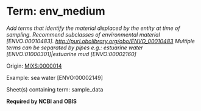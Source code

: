 # Term: env_medium

*Add terms that identify the material displaced by the entity at time of sampling. Recommend subclasses of environmental material [ENVO:00010483]. 
http://purl.obolibrary.org/obo/ENVO_00010483
Multiple terms can be separated by pipes e.g.: estuarine water [ENVO:01000301]|estuarine mud [ENVO:00002160]*

Origin: [MIXS:0000014](https://w3id.org/mixs/0000014)

Example: sea water [ENVO:00002149]

Sheet(s) containing term: sample_data

**Required by NCBI and OBIS**